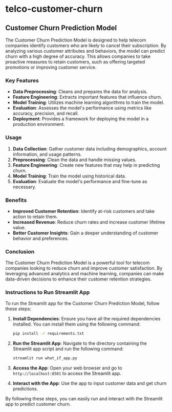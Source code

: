 # telco-customer-churn
## Customer Churn Prediction Model

The Customer Churn Prediction Model is designed to help telecom companies identify customers who are likely to cancel their subscription. By analyzing various customer attributes and behaviors, the model can predict churn with a high degree of accuracy. This allows companies to take proactive measures to retain customers, such as offering targeted promotions or improving customer service.

### Key Features

- **Data Preprocessing**: Cleans and prepares the data for analysis.
- **Feature Engineering**: Extracts important features that influence churn.
- **Model Training**: Utilizes machine learning algorithms to train the model.
- **Evaluation**: Assesses the model's performance using metrics like accuracy, precision, and recall.
- **Deployment**: Provides a framework for deploying the model in a production environment.

### Usage

1. **Data Collection**: Gather customer data including demographics, account information, and usage patterns.
2. **Preprocessing**: Clean the data and handle missing values.
3. **Feature Engineering**: Create new features that may help in predicting churn.
4. **Model Training**: Train the model using historical data.
5. **Evaluation**: Evaluate the model's performance and fine-tune as necessary.


### Benefits

- **Improved Customer Retention**: Identify at-risk customers and take action to retain them.
- **Increased Revenue**: Reduce churn rates and increase customer lifetime value.
- **Better Customer Insights**: Gain a deeper understanding of customer behavior and preferences.

### Conclusion

The Customer Churn Prediction Model is a powerful tool for telecom companies looking to reduce churn and improve customer satisfaction. By leveraging advanced analytics and machine learning, companies can make data-driven decisions to enhance their customer retention strategies.

### Instructions to Run Streamlit App

To run the Streamlit app for the Customer Churn Prediction Model, follow these steps:

1. **Install Dependencies**: Ensure you have all the required dependencies installed. You can install them using the following command:
    ```bash
    pip install -r requirements.txt
    ```

2. **Run the Streamlit App**: Navigate to the directory containing the Streamlit app script and run the following command:
    ```bash
    streamlit run what_if_app.py
    ```

3. **Access the App**: Open your web browser and go to `http://localhost:8501` to access the Streamlit app.

4. **Interact with the App**: Use the app to input customer data and get churn predictions.

By following these steps, you can easily run and interact with the Streamlit app to predict customer churn.